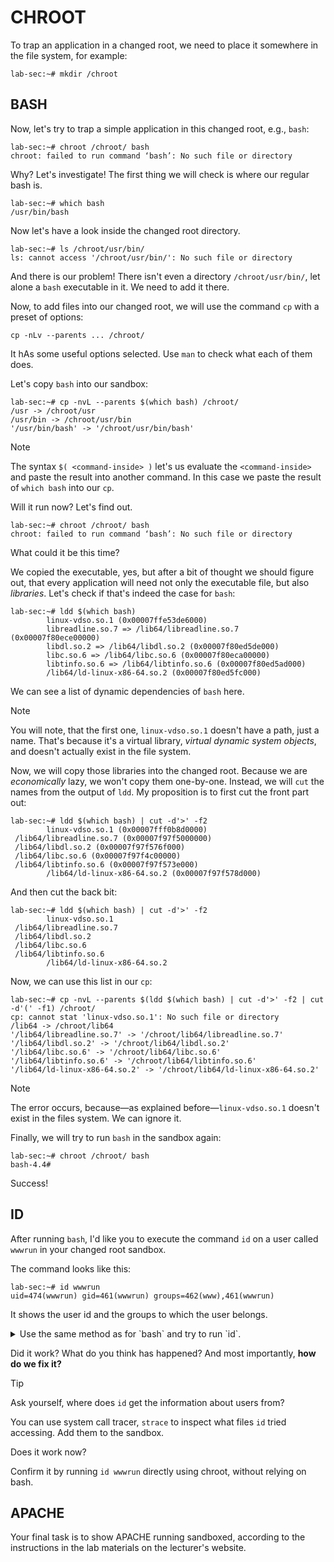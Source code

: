 # CHROOT
To trap an application in a changed root, we need to place it somewhere in the file system, for example: 

```console
lab-sec:~# mkdir /chroot
```


## BASH
Now, let's try to trap a simple application in this changed root, e.g., `bash`:

```console
lab-sec:~# chroot /chroot/ bash
chroot: failed to run command ‘bash’: No such file or directory
```

Why? Let's investigate!
The first thing we will check is where our regular bash is.

```console
lab-sec:~# which bash
/usr/bin/bash
```

Now let's have a look inside the changed root directory.
```console
lab-sec:~# ls /chroot/usr/bin/
ls: cannot access '/chroot/usr/bin/': No such file or directory
```

And there is our problem! There isn't even a directory `/chroot/usr/bin/`,
let alone a `bash` executable in it. We need to add it there.

Now, to add files into our changed root, we will use the command `cp` with a preset of options:
```shell
cp -nLv --parents ... /chroot/
```
It hAs some useful options selected. Use `man` to check what each of them does.

Let's copy `bash` into our sandbox:
```console
lab-sec:~# cp -nvL --parents $(which bash) /chroot/
/usr -> /chroot/usr
/usr/bin -> /chroot/usr/bin
'/usr/bin/bash' -> '/chroot/usr/bin/bash'
```

> [!NOTE]
> The syntax `$( <command-inside> )` let's us evaluate the `<command-inside>` and paste the result
> into another command. In this case we paste the result of `which bash` into our `cp`.
 
Will it run now? Let's find out.

```console
lab-sec:~# chroot /chroot/ bash
chroot: failed to run command ‘bash’: No such file or directory
```

What could it be this time?

We copied the executable, yes, but after a bit of thought we should figure out,
that every application will need not only the executable file, but also _libraries_.
Let's check if that's indeed the case for `bash`:

```console
lab-sec:~# ldd $(which bash)
        linux-vdso.so.1 (0x00007ffe53de6000)
        libreadline.so.7 => /lib64/libreadline.so.7 (0x00007f80ece00000)
        libdl.so.2 => /lib64/libdl.so.2 (0x00007f80ed5de000)
        libc.so.6 => /lib64/libc.so.6 (0x00007f80eca00000)
        libtinfo.so.6 => /lib64/libtinfo.so.6 (0x00007f80ed5ad000)
        /lib64/ld-linux-x86-64.so.2 (0x00007f80ed5fc000)
```

We can see a list of dynamic dependencies of `bash` here.
> [!NOTE]
> You will note, that the first one, `linux-vdso.so.1` doesn't have a path, just a name. 
> That's because it's a virtual library, _virtual dynamic system objects_, and doesn't actually exist in the file system.

Now, we will copy those libraries into the changed root. Because we are _economically_ lazy, we won't copy them one-by-one.
Instead, we will `cut` the names from the output of `ldd`. My proposition is to first cut the front part out:

```console
lab-sec:~# ldd $(which bash) | cut -d'>' -f2
        linux-vdso.so.1 (0x00007fff0b8d0000)
 /lib64/libreadline.so.7 (0x00007f97f5000000)
 /lib64/libdl.so.2 (0x00007f97f576f000)
 /lib64/libc.so.6 (0x00007f97f4c00000)
 /lib64/libtinfo.so.6 (0x00007f97f573e000)
        /lib64/ld-linux-x86-64.so.2 (0x00007f97f578d000)
```

And then cut the back bit:
```console
lab-sec:~# ldd $(which bash) | cut -d'>' -f2
        linux-vdso.so.1 
 /lib64/libreadline.so.7 
 /lib64/libdl.so.2 
 /lib64/libc.so.6 
 /lib64/libtinfo.so.6 
        /lib64/ld-linux-x86-64.so.2 
```

Now, we can use this list in our `cp`:

```console
lab-sec:~# cp -nvL --parents $(ldd $(which bash) | cut -d'>' -f2 | cut -d'(' -f1) /chroot/
cp: cannot stat 'linux-vdso.so.1': No such file or directory
/lib64 -> /chroot/lib64
'/lib64/libreadline.so.7' -> '/chroot/lib64/libreadline.so.7'
'/lib64/libdl.so.2' -> '/chroot/lib64/libdl.so.2'
'/lib64/libc.so.6' -> '/chroot/lib64/libc.so.6'
'/lib64/libtinfo.so.6' -> '/chroot/lib64/libtinfo.so.6'
'/lib64/ld-linux-x86-64.so.2' -> '/chroot/lib64/ld-linux-x86-64.so.2'
```

> [!NOTE]
> The error occurs, because—as explained before—`linux-vdso.so.1` doesn't exist in the files system.
> We can ignore it.

Finally, we will try to run `bash` in the sandbox again:
```console
lab-sec:~# chroot /chroot/ bash
bash-4.4#
```

Success!

## ID

After running `bash`, I'd like you to execute the command `id` on a user called `wwwrun`
in your changed root sandbox.

The command looks like this:
```console
lab-sec:~# id wwwrun
uid=474(wwwrun) gid=461(wwwrun) groups=462(www),461(wwwrun)
```
It shows the user id and the groups to which the user belongs.

<details>
<summary>Use the same method as for `bash` and try to run `id`.</summary>

```console
lab-sec:~# cp -nvL --parents $(which id) $(ldd $(which id) | cut -d'>' -f2 | cut -d'(' -f1) /chroot/
lab-sec:~# chroot /chroot/ bash
bash-4.4# id wwwrun
```
</details>

Did it work? What do you think has happened? And most importantly, **how do we fix it?**

> [!TIP]
> Ask yourself, where does `id` get the information about users from?

You can use system call tracer, `strace` to inspect what files `id` tried accessing.
Add them to the sandbox.

Does it work now?

Confirm it by running `id wwwrun` directly using chroot, without relying on bash.

## APACHE

Your final task is to show APACHE running sandboxed, according to the instructions in the lab materials on the lecturer's website.